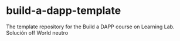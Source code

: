 # build-a-dapp-template
The template repository for the Build a DAPP course on Learning Lab.
Solución off World neutro 
